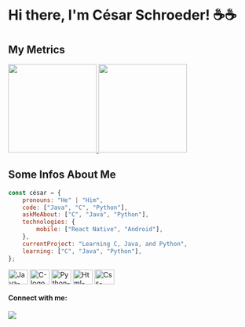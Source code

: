 # Hi there, I'm César Schroeder! ☕☕

## My Metrics
<div align="left">
  <a href="https://github.com/Schroismy">
    <img height="180em" src="https://github-readme-stats.vercel.app/api?username=Schroismy&show_icons=true&theme=nightowl&include_all_commits=true&count_private=true"/>
    <img height="180em" src="https://github-readme-stats.vercel.app/api/top-langs/?username=Schroismy&layout=compact&langs_count=10&theme=nightowl"/>
  </a>
</div>

## Some Infos About Me
```javascript
const césar = {
    pronouns: "He" | "Him",
    code: ["Java", "C", "Python"], 
    askMeAbout: ["C", "Java", "Python"],
    technologies: {
        mobile: ["React Native", "Android"],
    },
    currentProject: "Learning C, Java, and Python",
    learning: ["C", "Java", "Python"],
};
```
<div style="display: inline_block">
  <img align="center" alt="Java-logo" height="30" width="40" src="https://cdn.jsdelivr.net/gh/devicons/devicon/icons/java/java-original-wordmark.svg" />
  <img align="center" alt="C-logo" height="30" width="40" src="https://cdn.jsdelivr.net/gh/devicons/devicon/icons/c/c-original.svg" />  
  <img align="center" alt="Python-logo" height="30" width="40" src="https://cdn.jsdelivr.net/gh/devicons/devicon/icons/python/python-original.svg" />
  <img align="center" alt="Html-logo" height="30" width="40" src="https://cdn.jsdelivr.net/gh/devicons/devicon/icons/html5/html5-original-wordmark.svg" />
  <img align="center" alt="Css-logo" height="30" width="40" src="https://cdn.jsdelivr.net/gh/devicons/devicon/icons/css3/css3-original.svg" />
</div>



<h4 align = "left">Connect with me:</h4> 
<div> 
  <a href="https://www.linkedin.com/in/césar-schroeder-3a2130227/" target="_blank">
    <img src="https://img.shields.io/badge/-LinkedIn-%230077B5?style=for-the-badge&logo=linkedin&logoColor=white" target="_blank">
  </a> 
</div>
